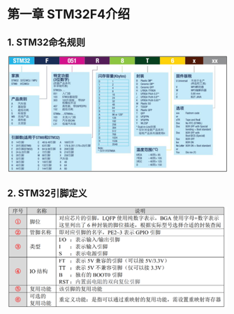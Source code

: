 # 第一章 STM32F4介绍

## 1. STM32命名规则

![屏幕截图 2025-05-27 173859.png](https://raw.githubusercontent.com/hazy1k/My-drawing-bed/main/2025/05/27-17-39-06-屏幕截图%202025-05-27%20173859.png)

## 2. STM32引脚定义

![屏幕截图 2025-05-27 174115.png](https://raw.githubusercontent.com/hazy1k/My-drawing-bed/main/2025/05/27-17-41-24-屏幕截图%202025-05-27%20174115.png)
